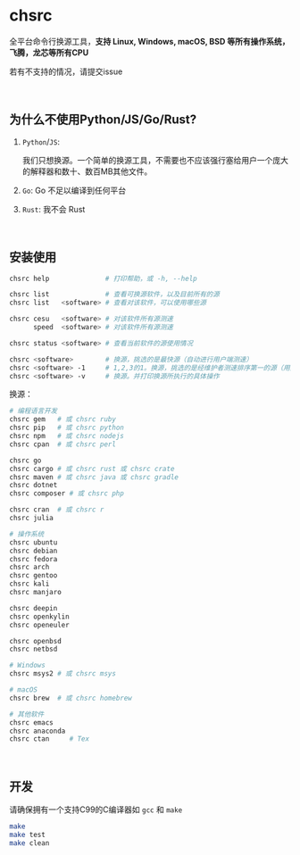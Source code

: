 # chsrc

全平台命令行换源工具，**支持 Linux, Windows, macOS, BSD 等所有操作系统，飞腾，龙芯等所有CPU**

若有不支持的情况，请提交issue

<br>

## 为什么不使用Python/JS/Go/Rust?

1. `Python`/`JS`:

    我们只想换源。一个简单的换源工具，不需要也不应该强行塞给用户一个庞大的解释器和数十、数百MB其他文件。

2. `Go`: Go 不足以编译到任何平台

3. `Rust`: 我不会 Rust

<br>

## 安装使用
```bash
chsrc help              # 打印帮助，或 -h, --help

chsrc list              # 查看可换源软件，以及目前所有的源
chsrc list   <software> # 查看对该软件，可以使用哪些源

chsrc cesu   <software> # 对该软件所有源测速
      speed  <software> # 对该软件所有源测速

chsrc status <software> # 查看当前软件的源使用情况

chsrc <software>        # 换源，挑选的是最快源（自动进行用户端测速）
chsrc <software> -1     # 1,2,3的1。换源，挑选的是经维护者测速排序第一的源（用户端不进行自动测速）
chsrc <software> -v     # 换源。并打印换源所执行的具体操作
```

换源：
```bash
# 编程语言开发
chsrc gem   # 或 chsrc ruby
chsrc pip   # 或 chsrc python
chsrc npm   # 或 chsrc nodejs
chsrc cpan  # 或 chsrc perl

chsrc go
chsrc cargo # 或 chsrc rust 或 chsrc crate
chsrc maven # 或 chsrc java 或 chsrc gradle
chsrc dotnet
chsrc composer # 或 chsrc php

chsrc cran  # 或 chsrc r
chsrc julia

# 操作系统
chsrc ubuntu
chsrc debian
chsrc fedora
chsrc arch
chsrc gentoo
chsrc kali
chsrc manjaro

chsrc deepin
chsrc openkylin
chsrc openeuler

chsrc openbsd
chsrc netbsd

# Windows
chsrc msys2 # 或 chsrc msys

# macOS
chsrc brew  # 或 chsrc homebrew

# 其他软件
chsrc emacs
chsrc anaconda
chsrc ctan     # Tex
```

<br>

## 开发

请确保拥有一个支持C99的C编译器如 `gcc` 和 `make`

```bash
make
make test
make clean
```
